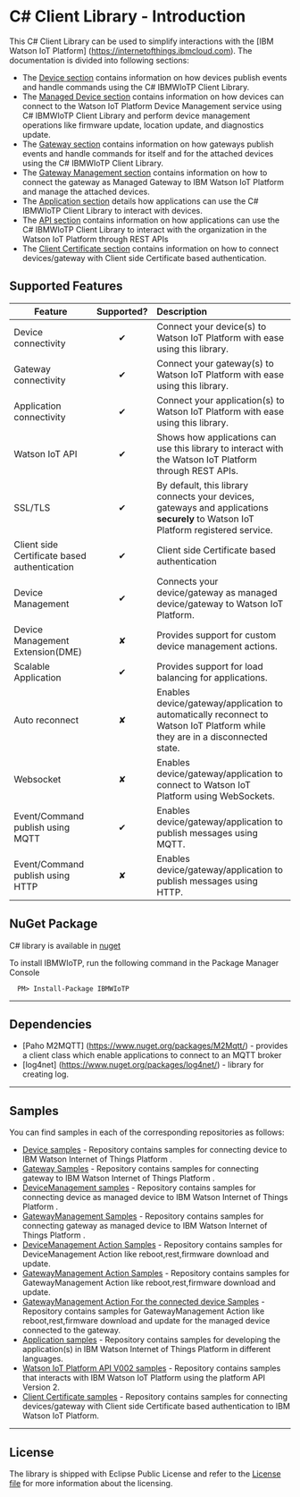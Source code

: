 C# Client Library - Introduction
============================================

This C# Client Library can be used to simplify interactions with the [IBM Watson IoT Platform] (https://internetofthings.ibmcloud.com). The documentation is divided into following sections:  

- The [Device section](docs/Device.rst) contains information on how devices publish events and handle commands using the C# IBMWIoTP Client Library.
- The [Managed Device section](docs/DeviceManagement.rst) contains information on how devices can connect to the Watson IoT Platform Device Management service using C# IBMWIoTP Client Library and perform device management operations like firmware update, location update, and diagnostics update.
- The [Gateway section](docs/Gateway.rst) contains information on how gateways publish events and handle commands for itself and for the attached devices using the C# IBMWIoTP Client Library.
- The [Gateway Management section](docs/GatewayManagement.rst) contains information on how to connect the gateway as Managed Gateway to IBM Watson IoT Platform and manage the attached devices.
- The [Application section](docs/Application.rst) details how applications can use the C# IBMWIoTP Client Library to interact with devices.
- The [API section](docs/API.rst) contains information on how applications can use the C# IBMWIoTP Client Library to interact with the organization in the Watson IoT Platform through REST APIs
- The [Client Certificate section](docs/CACertificate.md) contains information on how to connect devices/gateway with Client side Certificate based authentication.

Supported Features
------------------

| Feature   |      Supported?      | Description |
|----------|:-------------:|:-------------|
| Device connectivity |  &#10004; | Connect your device(s) to Watson IoT Platform with ease using this library.
| Gateway connectivity |    &#10004;   |  Connect your gateway(s) to Watson IoT Platform with ease using this library.
| Application connectivity | &#10004; | Connect your application(s) to Watson IoT Platform with ease using this library.
| Watson IoT API | &#10004; | Shows how applications can use this library to interact with the Watson IoT Platform through REST APIs.
| SSL/TLS | &#10004; | By default, this library connects your devices, gateways and applications **securely** to Watson IoT Platform registered service.
| Client side Certificate based authentication | &#10004; | Client side Certificate based authentication
| Device Management | &#10004; | Connects your device/gateway as managed device/gateway to Watson IoT Platform.
| Device Management Extension(DME) | &#10008; | Provides support for custom device management actions.
| Scalable Application | &#10004; | Provides support for load balancing for applications.
| Auto reconnect | &#10008; | Enables device/gateway/application to automatically reconnect to Watson IoT Platform while they are in a disconnected state.
| Websocket | &#10008; | Enables device/gateway/application to connect to Watson IoT Platform using WebSockets.
| Event/Command publish using MQTT| &#10004; |  Enables device/gateway/application to publish messages using MQTT.
| Event/Command publish using HTTP| &#10008; | Enables device/gateway/application to publish messages using HTTP.

NuGet Package
--------------------------------
 C# library is available in [nuget](https://www.nuget.org/packages/IBMWIoTP/)

To install IBMWIoTP, run the following command in the Package Manager Console

```
  PM> Install-Package IBMWIoTP
```


----
Dependencies
-------------------------------------------------------------------------------

-  [Paho M2MQTT] (https://www.nuget.org/packages/M2Mqtt/) - provides a client class which enable applications to connect to an MQTT broker
-  [log4net] (https://www.nuget.org/packages/log4net/) - library for creating log.

----

Samples
-------------------------------------------------------------------------------
You can find samples in each of the corresponding repositories as follows:

* [Device samples](https://github.com/ibm-watson-iot/iot-csharp/tree/master/sample/DeviceIoTF) - Repository contains samples for connecting device to IBM Watson Internet of Things Platform .
* [Gateway Samples](https://github.com/ibm-watson-iot/iot-csharp/tree/master/sample/Gateway) -  Repository contains samples for connecting gateway to IBM Watson Internet of Things Platform .
* [DeviceManagement samples](https://github.com/ibm-watson-iot/iot-csharp/tree/master/sample/DeviceManagement) - Repository contains samples for connecting device as managed device to IBM Watson Internet of Things Platform .
* [GatewayManagement Samples](https://github.com/ibm-watson-iot/iot-csharp/tree/master/sample/GatewayManagement) - Repository contains samples for connecting gateway as managed device to IBM Watson Internet of Things Platform .
* [DeviceManagement Action Samples](https://github.com/ibm-watson-iot/iot-csharp/tree/master/sample/DeviceManagementAction) - Repository contains samples for DeviceManagement Action like reboot,rest,firmware download and update.
* [GatewayManagement Action Samples](https://github.com/ibm-watson-iot/iot-csharp/tree/master/sample/GatewayMgmtAction) - Repository contains samples for GatewayManagement Action like reboot,rest,firmware download and update.
* [GatewayManagement Action For the connected device Samples](https://github.com/ibm-watson-iot/iot-csharp/tree/master/sample/GatewayConnectedDeviceMgntAction) - Repository contains samples for GatewayManagement Action like reboot,rest,firmware download and update for the managed device connected to the gateway.
* [Application samples](https://github.com/ibm-watson-iot/iot-csharp/tree/master/sample/GatewayMgmtAction) - Repository contains samples for developing the application(s) in IBM Watson Internet of Things Platform in different languages.
* [Watson IoT Platform API V002 samples](https://github.com/ibm-watson-iot/iot-csharp/tree/master/sample/ApiClient) - Repository contains samples that interacts with IBM Watson IoT Platform using the platform API Version 2.
* [Client Certificate samples](https://github.com/ibm-watson-iot/iot-csharp/tree/master/sample/ClentCA_Authentication) - Repository contains samples for connecting devices/gateway with Client side Certificate based authentication to IBM Watson IoT Platform.

----

License
-----------------------

The library is shipped with Eclipse Public License and refer to the [License file](LICENSE) for more information about the licensing.
